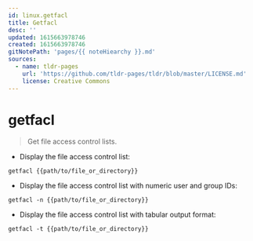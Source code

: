 ```yaml
---
id: linux.getfacl
title: Getfacl
desc: ''
updated: 1615663978746
created: 1615663978746
gitNotePath: 'pages/{{ noteHiearchy }}.md'
sources:
  - name: tldr-pages
    url: 'https://github.com/tldr-pages/tldr/blob/master/LICENSE.md'
    license: Creative Commons
---
```

# getfacl

> Get file access control lists.

- Display the file access control list:

`getfacl {{path/to/file_or_directory}}`

- Display the file access control list with numeric user and group IDs:

`getfacl -n {{path/to/file_or_directory}}`

- Display the file access control list with tabular output format:

`getfacl -t {{path/to/file_or_directory}}`

